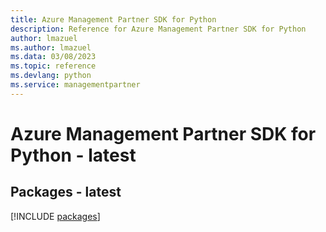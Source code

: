 ```yaml
---
title: Azure Management Partner SDK for Python
description: Reference for Azure Management Partner SDK for Python
author: lmazuel
ms.author: lmazuel
ms.data: 03/08/2023
ms.topic: reference
ms.devlang: python
ms.service: managementpartner
---
```

# Azure Management Partner SDK for Python - latest
## Packages - latest
[!INCLUDE [packages](management-partner-index.md)]